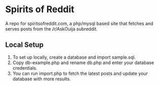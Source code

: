 # Spirits of Reddit
A repo for spiritsofreddit.com, a php/mysql based site that fetches and serves posts from the /r/AskOuija subreddit.
## Local Setup
1) To set up locally, create a database and import sample.sql.
2) Copy db-example.php and rename db.php and enter your database credentials.
3) You can run import.php to fetch the latest posts and update your database with more results.
